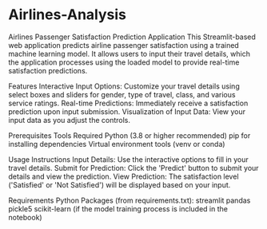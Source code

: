# Airlines-Analysis

Airlines Passenger Satisfaction Prediction Application
This Streamlit-based web application predicts airline passenger satisfaction using a trained machine learning model. It allows users to input their travel details, which the application processes using the loaded model to provide real-time satisfaction predictions.

Features
Interactive Input Options: Customize your travel details using select boxes and sliders for gender, type of travel, class, and various service ratings.
Real-time Predictions: Immediately receive a satisfaction prediction upon input submission.
Visualization of Input Data: View your input data as you adjust the controls.


Prerequisites
Tools Required
Python (3.8 or higher recommended)
pip for installing dependencies
Virtual environment tools (venv or conda)



Usage Instructions
Input Details: Use the interactive options to fill in your travel details.
Submit for Prediction: Click the 'Predict' button to submit your details and view the prediction.
View Prediction: The satisfaction level ('Satisfied' or 'Not Satisfied') will be displayed based on your input.


Requirements
Python Packages (from requirements.txt):
streamlit
pandas
pickle5
scikit-learn (if the model training process is included in the notebook)
